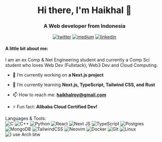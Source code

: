 <h1 align="center">Hi there, I'm Haikhal 👋</h1>
<h3 align="center">A Web developer from Indonesia</h3>

<p align="center">
  <a href="https://twitter.com/kal_xyz"><img src="https://img.shields.io/badge/X-%23000000.svg?style=for-the-badge&logo=X&logoColor=white" alt="twitter"/></a>
  <a href="https://medium.com/@haikhalroy"><img src="https://img.shields.io/badge/Medium-12100E?style=for-the-badge&logo=medium&logoColor=white" alt="medium"/></a>
  <a href="https://www.linkedin.com/in/haikhal-roywendra-369b5826a//"><img src="https://img.shields.io/badge/linkedin-%230077B5.svg?style=for-the-badge&logo=linkedin&logoColor=white" alt="linkedin"/></a>
</p>

#### A little bit about me:

I am an ex Comp & Net Engineering student and currently a Comp Sci student who loves Web Dev (Fullstack), Web3 Dev and Cloud Computing.


- 🔭 I’m currently working on **a Next.js project**

- 🌱 I’m currently learning **Next.js, TypeScript, Tailwind CSS, and Rust**

- 📫 How to reach me: **haikhalroy@gmail.com**

- ⚡ Fun fact: **Alibaba Cloud Certified Dev!**

Languages & Tools: <br/>
![C](https://img.shields.io/badge/c-%2300599C.svg?style=for-the-badge&logo=c&logoColor=white)
![C++](https://img.shields.io/badge/C%2B%2B-00599C?style=for-the-badge&logo=c%2B%2B&logoColor=white)
![Python](https://img.shields.io/badge/python-3670A0?style=for-the-badge&logo=python&logoColor=ffdd54)
![React](https://img.shields.io/badge/react-%2320232a.svg?style=for-the-badge&logo=react&logoColor=%2361DAFB)
![Next JS](https://img.shields.io/badge/Next-black?style=for-the-badge&logo=next.js&logoColor=white)
![TypeScript](https://img.shields.io/badge/typescript-%23007ACC.svg?style=for-the-badge&logo=typescript&logoColor=white)
![Postgres](https://img.shields.io/badge/postgres-%23316192.svg?style=for-the-badge&logo=postgresql&logoColor=white)
![MongoDB](https://img.shields.io/badge/MongoDB-%234ea94b.svg?style=for-the-badge&logo=mongodb&logoColor=white)
![TailwindCSS](https://img.shields.io/badge/tailwindcss-%2338B2AC.svg?style=for-the-badge&logo=tailwind-css&logoColor=white)
![Neovim](https://img.shields.io/badge/NeoVim-%2357A143.svg?&style=for-the-badge&logo=neovim&logoColor=white)
![Docker](https://img.shields.io/badge/docker-%230db7ed.svg?style=for-the-badge&logo=docker&logoColor=white)
![Git](https://img.shields.io/badge/git-%23F05033.svg?style=for-the-badge&logo=git&logoColor=white)
![Linux](https://img.shields.io/badge/Linux-FCC624?style=for-the-badge&logo=linux&logoColor=black)
![I use Arch btw](https://img.shields.io/badge/Arch%20Linux-1793D1?logo=arch-linux&logoColor=fff&style=for-the-badge)
